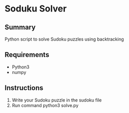 # Soduku Solver

## Summary
Python script to solve Sudoku puzzles using backtracking

## Requirements
- Python3
- numpy

## Instructions
1. Write your Sudoku puzzle in the sudoku file
2. Run command python3 solve.py

